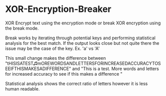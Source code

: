 # XOR-Encryption-Breaker
XOR Encrypt text using the encryption mode or break XOR encryption using the break mode. 

Break works by iterating through potential keys and performing statistical analysis for the best match. If the output looks close but not quite there the issue may be the case of the key. Ex. 'a' vs 'A'

This small change makes the difference between "tHISISATEST♫mOREWORDSANDLETTERSFORINCREASEDACCURACYTOSEEIFTHISMAKESADIFFERENCE" and 
"This is a test. More words and letters for increased accuracy to see if this makes a difference "

Statistical analysis shows the correct ratio of letters however it is less human readable.
